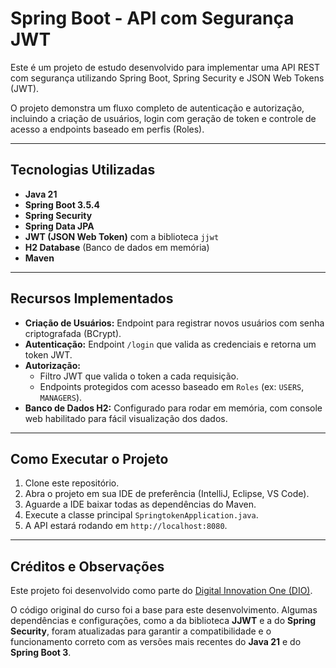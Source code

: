 # Spring Boot - API com Segurança JWT

Este é um projeto de estudo desenvolvido para implementar uma API REST com segurança utilizando Spring Boot, Spring Security e JSON Web Tokens (JWT).

O projeto demonstra um fluxo completo de autenticação e autorização, incluindo a criação de usuários, login com geração de token e controle de acesso a endpoints baseado em perfis (Roles).

---

## Tecnologias Utilizadas

* **Java 21**
* **Spring Boot 3.5.4**
* **Spring Security**
* **Spring Data JPA**
* **JWT (JSON Web Token)** com a biblioteca `jjwt`
* **H2 Database** (Banco de dados em memória)
* **Maven**

---

## Recursos Implementados

* **Criação de Usuários:** Endpoint para registrar novos usuários com senha criptografada (BCrypt).
* **Autenticação:** Endpoint `/login` que valida as credenciais e retorna um token JWT.
* **Autorização:**
    * Filtro JWT que valida o token a cada requisição.
    * Endpoints protegidos com acesso baseado em `Roles` (ex: `USERS`, `MANAGERS`).
* **Banco de Dados H2:** Configurado para rodar em memória, com console web habilitado para fácil visualização dos dados.

---

## Como Executar o Projeto

1.  Clone este repositório.
2.  Abra o projeto em sua IDE de preferência (IntelliJ, Eclipse, VS Code).
3.  Aguarde a IDE baixar todas as dependências do Maven.
4.  Execute a classe principal `SpringtokenApplication.java`.
5.  A API estará rodando em `http://localhost:8080`.

---

## Créditos e Observações

Este projeto foi desenvolvido como parte do [Digital Innovation One (DIO)](https://www.dio.me/).

O código original do curso foi a base para este desenvolvimento. Algumas dependências e configurações, como a da biblioteca **JJWT** e a do **Spring Security**, foram atualizadas para garantir a compatibilidade e o funcionamento correto com as versões mais recentes do **Java 21** e do **Spring Boot 3**.
